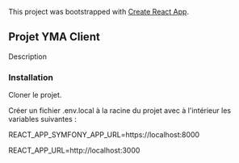 This project was bootstrapped with [Create React App](https://github.com/facebook/create-react-app).

## Projet YMA Client

Description

### Installation

Cloner le projet.

Créer un fichier .env.local à la racine du projet avec à l'intérieur les variables suivantes :

REACT_APP_SYMFONY_APP_URL=https://localhost:8000

REACT_APP_URL=http://localhost:3000